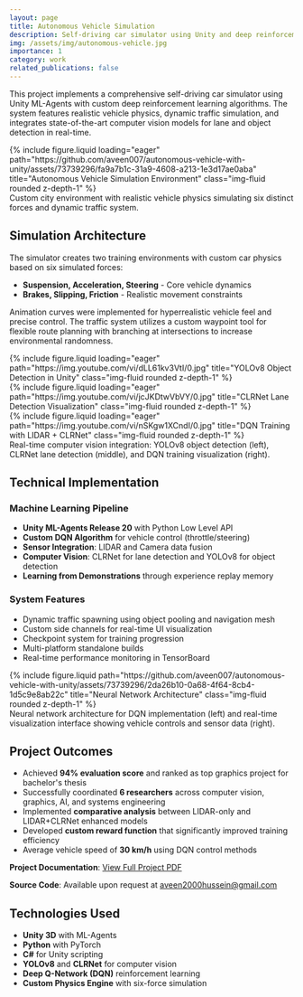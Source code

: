 ```yaml
---
layout: page
title: Autonomous Vehicle Simulation
description: Self-driving car simulator using Unity and deep reinforcement learning with custom physics, traffic systems, and real-time computer vision integration.
img: /assets/img/autonomous-vehicle.jpg
importance: 1
category: work
related_publications: false
---
```


This project implements a comprehensive self-driving car simulator using Unity ML-Agents with custom deep reinforcement learning algorithms. The system features realistic vehicle physics, dynamic traffic simulation, and integrates state-of-the-art computer vision models for lane and object detection in real-time.

<div class="row">
    <div class="col-sm mt-3 mt-md-0">
        {% include figure.liquid loading="eager" path="https://github.com/aveen007/autonomous-vehicle-with-unity/assets/73739296/fa9a7b1c-31a9-4608-a213-1e3d17ae0aba" title="Autonomous Vehicle Simulation Environment" class="img-fluid rounded z-depth-1" %}
    </div>
</div>
<div class="caption">
    Custom city environment with realistic vehicle physics simulating six distinct forces and dynamic traffic system.
</div>

## Simulation Architecture

The simulator creates two training environments with custom car physics based on six simulated forces:
- **Suspension, Acceleration, Steering** - Core vehicle dynamics
- **Brakes, Slipping, Friction** - Realistic movement constraints

Animation curves were implemented for hyperrealistic vehicle feel and precise control. The traffic system utilizes a custom waypoint tool for flexible route planning with branching at intersections to increase environmental randomness.

<div class="row">
    <div class="col-sm mt-3 mt-md-0">
        {% include figure.liquid loading="eager" path="https://img.youtube.com/vi/dLL61kv3VtI/0.jpg" title="YOLOv8 Object Detection in Unity" class="img-fluid rounded z-depth-1" %}
    </div>
    <div class="col-sm mt-3 mt-md-0">
        {% include figure.liquid loading="eager" path="https://img.youtube.com/vi/jcJKDtwVbVY/0.jpg" title="CLRNet Lane Detection Visualization" class="img-fluid rounded z-depth-1" %}
    </div>
    <div class="col-sm mt-3 mt-md-0">
        {% include figure.liquid loading="eager" path="https://img.youtube.com/vi/nSKgw1XCndI/0.jpg" title="DQN Training with LIDAR + CLRNet" class="img-fluid rounded z-depth-1" %}
    </div>
</div>
<div class="caption">
    Real-time computer vision integration: YOLOv8 object detection (left), CLRNet lane detection (middle), and DQN training visualization (right).
</div>

## Technical Implementation

### Machine Learning Pipeline
- **Unity ML-Agents Release 20** with Python Low Level API
- **Custom DQN Algorithm** for vehicle control (throttle/steering)
- **Sensor Integration**: LIDAR and Camera data fusion
- **Computer Vision**: CLRNet for lane detection and YOLOv8 for object detection
- **Learning from Demonstrations** through experience replay memory

### System Features
- Dynamic traffic spawning using object pooling and navigation mesh
- Custom side channels for real-time UI visualization
- Checkpoint system for training progression
- Multi-platform standalone builds
- Real-time performance monitoring in TensorBoard

<div class="row justify-content-sm-center">
    <div class="col-sm-8 mt-3 mt-md-0">
        {% include figure.liquid path="https://github.com/aveen007/autonomous-vehicle-with-unity/assets/73739296/2da26b10-0a68-4f64-8cb4-1d5c9e8ab22c" title="Neural Network Architecture" class="img-fluid rounded z-depth-1" %}
    </div>
   
</div>
<div class="caption">
    Neural network architecture for DQN implementation (left) and real-time visualization interface showing vehicle controls and sensor data (right).
</div>

## Project Outcomes

- Achieved **94% evaluation score** and ranked as top graphics project for bachelor's thesis
- Successfully coordinated **6 researchers** across computer vision, graphics, AI, and systems engineering
- Implemented **comparative analysis** between LIDAR-only and LIDAR+CLRNet enhanced models
- Developed **custom reward function** that significantly improved training efficiency
- Average vehicle speed of **30 km/h** using DQN control methods

**Project Documentation**: [View Full Project PDF](https://github.com/aveen007/autonomous-vehicle-with-unity/blob/main/Aveen%20Hussein2.pdf)

**Source Code**: Available upon request at [aveen2000hussein@gmail.com](mailto:aveen2000hussein@gmail.com)

## Technologies Used

- **Unity 3D** with ML-Agents
- **Python** with PyTorch
- **C#** for Unity scripting
- **YOLOv8** and **CLRNet** for computer vision
- **Deep Q-Network (DQN)** reinforcement learning
- **Custom Physics Engine** with six-force simulation


